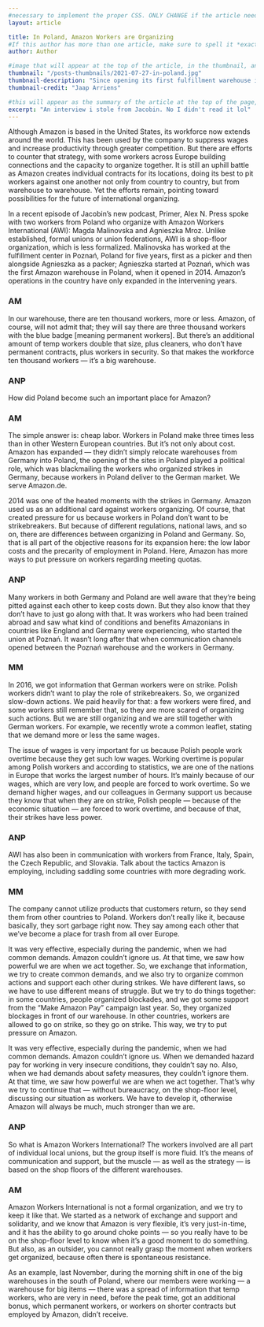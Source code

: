 ```yaml
---
#necessary to implement the proper CSS. ONLY CHANGE if the article needs a special layout. IE if its a special
layout: article

title: In Poland, Amazon Workers are Organizing
#If this author has more than one article, make sure to spell it *exactly* the same as on the other articles
author: Author

#image that will appear at the top of the article, in the thumbnail, and when article is shared on social media
thumbnail: "/posts-thumbnails/2021-07-27-in-poland.jpg"
thumbnail-description: "Since opening its first fulfillment warehouse in Poznán in 2014, Amazon continues to expand its operations in Poland"
thumbnail-credit: "Jaap Arriens"

#this will appear as the summary of the article at the top of the page, on the main page, and in the meta description for SEO
excerpt: "An interview i stole from Jacobin. No I didn't read it lol"
---
```


Although Amazon is based in the United States, its workforce now extends around the world. This has been used by the company to suppress wages and increase productivity through greater competition. But there are efforts to counter that strategy, with some workers across Europe building connections and the capacity to organize together. It is still an uphill battle as Amazon creates individual contracts for its locations, doing its best to pit workers against one another not only from country to country, but from warehouse to warehouse. Yet the efforts remain, pointing toward possibilities for the future of international organizing.

In a recent episode of Jacobin’s new podcast, Primer, Alex N. Press spoke with two workers from Poland who organize with Amazon Workers International (AWI): Magda Malinovska and Agnieszka Mroz. Unlike established, formal unions or union federations, AWI is a shop-floor organization, which is less formalized. Malinovska has worked at the fulfillment center in Poznań, Poland for five years, first as a picker and then alongside Agnieszka as a packer; Agnieszka started at Poznań, which was the first Amazon warehouse in Poland, when it opened in 2014. Amazon’s operations in the country have only expanded in the intervening years.

### AM
In our warehouse, there are ten thousand workers, more or less. Amazon, of course, will not admit that; they will say there are three thousand workers with the blue badge [meaning permanent workers]. But there’s an additional amount of temp workers double that size, plus cleaners, who don’t have permanent contracts, plus workers in security. So that makes the workforce ten thousand workers — it’s a big warehouse.

### ANP
How did Poland become such an important place for Amazon?

### AM
The simple answer is: cheap labor. Workers in Poland make three times less than in other Western European countries. But it’s not only about cost. Amazon has expanded — they didn’t simply relocate warehouses from Germany into Poland, the opening of the sites in Poland played a political role, which was blackmailing the workers who organized strikes in Germany, because workers in Poland deliver to the German market. We serve Amazon.de.

2014 was one of the heated moments with the strikes in Germany. Amazon used us as an additional card against workers organizing. Of course, that created pressure for us because workers in Poland don’t want to be strikebreakers. But because of different regulations, national laws, and so on, there are differences between organizing in Poland and Germany. So, that is all part of the objective reasons for its expansion here: the low labor costs and the precarity of employment in Poland. Here, Amazon has more ways to put pressure on workers regarding meeting quotas.

### ANP
Many workers in both Germany and Poland are well aware that they’re being pitted against each other to keep costs down. But they also know that they don’t have to just go along with that. It was workers who had been trained abroad and saw what kind of conditions and benefits Amazonians in countries like England and Germany were experiencing, who started the union at Poznań. It wasn’t long after that when communication channels opened between the Poznań warehouse and the workers in Germany.

### MM
In 2016, we got information that German workers were on strike. Polish workers didn’t want to play the role of strikebreakers. So, we organized slow-down actions. We paid heavily for that: a few workers were fired, and some workers still remember that, so they are more scared of organizing such actions. But we are still organizing and we are still together with German workers. For example, we recently wrote a common leaflet, stating that we demand more or less the same wages.

The issue of wages is very important for us because Polish people work overtime because they get such low wages. Working overtime is popular among Polish workers and according to statistics, we are one of the nations in Europe that works the largest number of hours. It’s mainly because of our wages, which are very low, and people are forced to work overtime. So we demand higher wages, and our colleagues in Germany support us because they know that when they are on strike, Polish people — because of the economic situation — are forced to work overtime, and because of that, their strikes have less power.

### ANP
AWI has also been in communication with workers from France, Italy, Spain, the Czech Republic, and Slovakia. Talk about the tactics Amazon is employing, including saddling some countries with more degrading work.

### MM
The company cannot utilize products that customers return, so they send them from other countries to Poland. Workers don’t really like it, because basically, they sort garbage right now. They say among each other that we’ve become a place for trash from all over Europe.

It was very effective, especially during the pandemic, when we had common demands. Amazon couldn’t ignore us. At that time, we saw how powerful we are when we act together.
So, we exchange that information, we try to create common demands, and we also try to organize common actions and support each other during strikes. We have different laws, so we have to use different means of struggle. But we try to do things together: in some countries, people organized blockades, and we got some support from the “Make Amazon Pay” campaign last year. So, they organized blockages in front of our warehouse. In other countries, workers are allowed to go on strike, so they go on strike. This way, we try to put pressure on Amazon.

It was very effective, especially during the pandemic, when we had common demands. Amazon couldn’t ignore us. When we demanded hazard pay for working in very insecure conditions, they couldn’t say no. Also, when we had demands about safety measures, they couldn’t ignore them. At that time, we saw how powerful we are when we act together. That’s why we try to continue that — without bureaucracy, on the shop-floor level, discussing our situation as workers. We have to develop it, otherwise Amazon will always be much, much stronger than we are.

### ANP
So what is Amazon Workers International? The workers involved are all part of individual local unions, but the group itself is more fluid. It’s the means of communication and support, but the muscle — as well as the strategy — is based on the shop floors of the different warehouses.

### AM
Amazon Workers International is not a formal organization, and we try to keep it like that. We started as a network of exchange and support and solidarity, and we know that Amazon is very flexible, it’s very just-in-time, and it has the ability to go around choke points — so you really have to be on the shop-floor level to know when it’s a good moment to do something. But also, as an outsider, you cannot really grasp the moment when workers get organized, because often there is spontaneous resistance.

As an example, last November, during the morning shift in one of the big warehouses in the south of Poland, where our members were working — a warehouse for big items — there was a spread of information that temp workers, who are very in need, before the peak time, got an additional bonus, which permanent workers, or workers on shorter contracts but employed by Amazon, didn’t receive.
